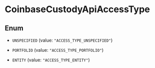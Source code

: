 
# CoinbaseCustodyApiAccessType

## Enum


* `UNSPECIFIED` (value: `"ACCESS_TYPE_UNSPECIFIED"`)

* `PORTFOLIO` (value: `"ACCESS_TYPE_PORTFOLIO"`)

* `ENTITY` (value: `"ACCESS_TYPE_ENTITY"`)



